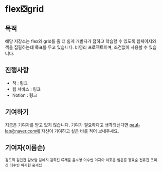 # flex❎grid

## 목적

해당 저장소는 flex와 grid를 좀 더 쉽게 개발자가 접하고 학습할 수 있도록 웹페이지와 책을 집필하는데 목표를 두고 있습니다. 비영리 프로젝트이며, 조건없이 사용할 수 있습니다.

## 진행사항

- 책 : 링크
- 웹 서비스 : 링크
- Notion : 링크

## 기여하기

지금은 기여자를 받고 있지 않습니다. 기여가 필요하다고 생각되신다면 paul-lab@naver.com에 자신이 기여하고 싶은 바를 적어 보내주세요.

## 기여자(이름순)

`김도희`
`김민찬`
`김보람`
`김예지`
`김희진`
`류재준`
`윤수영`
`이수빈`
`이지아`
`이호준`
`임준홍`
`장효순`
`전유진`
`조미진`
`최수빈`
`허지현`
`홍제섭`

